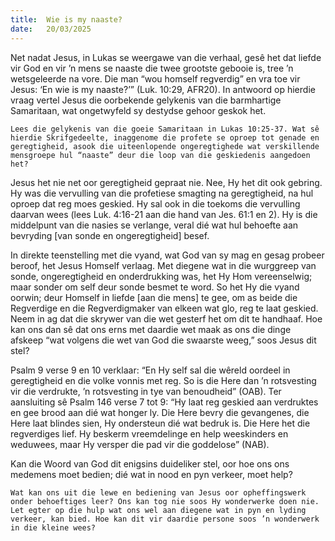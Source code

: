 ```yaml
---
title:  Wie is my naaste?
date:   20/03/2025
---
```


Net nadat Jesus, in Lukas se weergawe van die verhaal, gesê het dat liefde vir God en vir ’n mens se naaste die twee grootste gebooie is, tree ’n wetsgeleerde na vore. Die man “wou homself regverdig” en vra toe vir Jesus: ‘En wie is my naaste?’” (Luk. 10:29, AFR20). In antwoord op hierdie vraag vertel Jesus die oorbekende gelykenis van die barmhartige Samaritaan, wat ongetwyfeld sy destydse gehoor geskok het.

`Lees die gelykenis van die goeie Samaritaan in Lukas 10:25-37. Wat sê hierdie Skrifgedeelte, inaggenome die profete se oproep tot genade en geregtigheid, asook die uiteenlopende ongeregtighede wat verskillende mensgroepe hul “naaste” deur die loop van die geskiedenis aangedoen het?`

Jesus het nie net oor geregtigheid gepraat nie. Nee, Hy het dit ook gebring. Hy was die vervulling van die profetiese smagting na geregtigheid, na hul oproep dat reg moes geskied. Hy sal ook in die toekoms die vervulling daarvan wees (lees Luk. 4:16-21 aan die hand van Jes. 61:1 en 2). Hy is die middelpunt van die nasies se verlange, veral dié wat hul behoefte aan bevryding [van sonde en ongeregtigheid] besef.

In direkte teenstelling met die vyand, wat God van sy mag en gesag probeer beroof, het Jesus Homself verlaag. Met diegene wat in die wurggreep van sonde, ongeregtigheid en onderdrukking was, het Hy Hom vereenselwig; maar sonder om self deur sonde besmet te word. So het Hy die vyand oorwin; deur Homself in liefde [aan die mens] te gee, om as beide die Regverdige en die Regverdigmaker van elkeen wat glo, reg te laat geskied. Neem in ag dat die skrywer van die wet gesterf het om dit te handhaaf. Hoe kan ons dan sê dat ons erns met daardie wet maak as ons die dinge afskeep “wat volgens die wet van God die swaarste weeg,” soos Jesus dit stel?

Psalm 9 verse 9 en 10 verklaar: “En Hy self sal die wêreld oordeel in geregtigheid en die volke vonnis met reg. So is die Here dan ’n rotsvesting vir die verdrukte, ’n rotsvesting in tye van benoudheid” (OAB). Ter aansluiting sê Psalm 146 verse 7 tot 9: “Hy laat reg geskied aan verdruktes en gee brood aan dié wat honger ly. Die Here bevry die gevangenes, die Here laat blindes sien, Hy ondersteun dié wat bedruk is. Die Here het die regverdiges lief. Hy beskerm vreemdelinge en help weeskinders en weduwees, maar Hy versper die pad vir die goddelose” (NAB).

Kan die Woord van God dit enigsins duideliker stel, oor hoe ons ons medemens moet bedien; dié wat in nood en pyn verkeer, moet help?

`Wat kan ons uit die lewe en bediening van Jesus oor opheffingswerk onder behoeftiges leer? Ons kan tog nie soos Hy wonderwerke doen nie. Let egter op die hulp wat ons wel aan diegene wat in pyn en lyding verkeer, kan bied. Hoe kan dit vir daardie persone soos ’n wonderwerk in die kleine wees?`